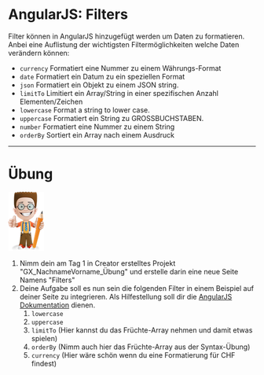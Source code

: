 # AngularJS: Filters

Filter können in AngularJS hinzugefügt werden um Daten zu formatieren. Anbei eine Auflistung der wichtigsten Filtermöglichkeiten welche Daten verändern können:

* `currency` Formatiert eine Nummer zu einem Währungs-Format
* `date` Formatiert ein Datum zu ein speziellen Format
* `json` Formatiert ein Objekt zu einem JSON string.
* `limitTo` Limitiert ein Array/String in einer spezifischen Anzahl Elementen/Zeichen
* `lowercase` Format a string to lower case.
* `uppercase` Formatiert ein String zu GROSSBUCHSTABEN.
* `number` Formatiert eine Nummer zu einem String
* `orderBy` Sortiert ein Array nach einem Ausdruck 

---

# Übung

![](/_allgemein/ralph_uebung.png)

1. Nimm dein am Tag 1 in Creator erstelltes  Projekt "GX\_NachnameVorname\_Übung" und erstelle darin eine neue Seite Namens "Filters" 
2. Deine Aufgabe soll es nun sein die folgenden Filter in einem Beispiel auf deiner Seite zu integrieren. Als Hilfestellung soll dir die [AngularJS Dokumentation](https://docs.angularjs.org) dienen.
   1. `lowercase`
   2. `uppercase`
   3. `limitTo` \(Hier kannst du das Früchte-Array nehmen und damit etwas spielen\)
   4. `orderBy` \(Nimm auch hier das Früchte-Array aus der Syntax-Übung\)
   5. `currency` \(Hier wäre schön wenn du eine Formatierung für CHF findest\)

   



